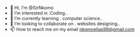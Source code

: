 - 👋 Hi, I’m @SirNkomo
- 👀 I’m interested in .Coding..
- 🌱 I’m currently learning . computer science..
- 💞️ I’m looking to collaborate on . websites designing..
- 📫 How to reach me on my email nkomoelias99@gmail.com

<!---
SirNkomo/SirNkomo is a ✨ special ✨ repository because its `README.md` (this file) appears on your GitHub profile.
You can click the Preview link to take a look at your changes.
--->

